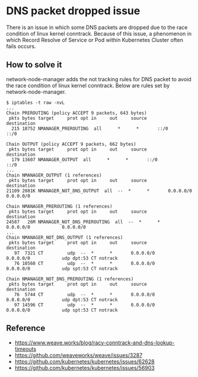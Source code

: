 # DNS packet dropped issue

There is an issue in which some DNS packets are dropped due to the race condition of linux kernel conntrack. Because of this issue, a phenomenon in which Record Resolve of Service or Pod within Kubernetes Cluster often fails occurs.

## How to solve it

network-node-manager adds the not tracking rules for DNS packet to avoid the race condition of linux kernel conntrack. Below are rules set by network-node-manager. 

```
$ iptables -t raw -nvL
...
Chain PREROUTING (policy ACCEPT 9 packets, 643 bytes)
 pkts bytes target     prot opt in     out     source               destination
  215 18752 NMANAGER_PREROUTING  all      *      *       ::/0                 ::/0

Chain OUTPUT (policy ACCEPT 9 packets, 662 bytes)
 pkts bytes target     prot opt in     out     source               destination
  179 13607 NMANAGER_OUTPUT  all      *      *       ::/0                 ::/0
...
Chain NMANAGER_OUTPUT (1 references)
 pkts bytes target     prot opt in     out     source               destination
21109 2081K NMANAGER_NOT_DNS_OUTPUT  all  --  *      *       0.0.0.0/0            0.0.0.0/0

Chain NMANAGER_PREROUTING (1 references)
 pkts bytes target     prot opt in     out     source               destination
24587   26M NMANAGER_NOT_DNS_PREROUTING  all  --  *      *       0.0.0.0/0            0.0.0.0/0
...
Chain NMANAGER_NOT_DNS_OUTPUT (1 references)
 pkts bytes target     prot opt in     out     source               destination
   97  7321 CT         udp  --  *      *       0.0.0.0/0            0.0.0.0/0            udp dpt:53 CT notrack
   76 10560 CT         udp  --  *      *       0.0.0.0/0            0.0.0.0/0            udp spt:53 CT notrack

Chain NMANAGER_NOT_DNS_PREROUTING (1 references)
 pkts bytes target     prot opt in     out     source               destination
   76  5744 CT         udp  --  *      *       0.0.0.0/0            0.0.0.0/0            udp dpt:53 CT notrack
   97 14596 CT         udp  --  *      *       0.0.0.0/0            0.0.0.0/0            udp spt:53 CT notrack
```

## Reference

* https://www.weave.works/blog/racy-conntrack-and-dns-lookup-timeouts
* https://github.com/weaveworks/weave/issues/3287
* https://github.com/kubernetes/kubernetes/issues/62628
* https://github.com/kubernetes/kubernetes/issues/56903
